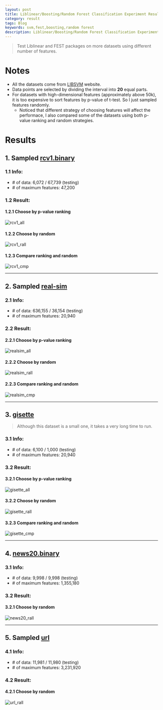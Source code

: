 ```yaml
---
layout: post
title: Liblinear/Boosting/Random Forest Classification Experiment Results 2
category: result
tags: Blog
keywords: svm,fest,boosting,random forest
description: Liblinear/Boosting/Random Forest Classification Experiment Results 2
---
```


> Test Liblinear and FEST packages on more datasets using different number of features.

# Notes

* All the datasets come from [LIBSVM](http://www.csie.ntu.edu.tw/~cjlin/libsvmtools/datasets/) website.
* Data points are selected by dividing the interval into **20** equal parts.
* For datasets with high-dimensional features (approximately above 50k), it is too expensive to sort features by p-value of t-test. So I just sampled features randomly. 
    - Noticed that different strategy of choosing features will affect the performace, I also compared some of the datasets using both p-value ranking and random strategies.

# Results

## 1. Sampled [rcv1.binary](http://www.csie.ntu.edu.tw/~cjlin/libsvmtools/datasets/binary.html#rcv1.binary)

### 1.1 Info:
* \# of data: 6,072 / 67,739 (testing)
* \# of maximum features: 47,200

### 1.2 Result:

#### 1.2.1 Choose by p-value ranking

![rcv1_all](http://7xk717.com1.z0.glb.clouddn.com/rcv1_all.png)

#### 1.2.2 Choose by random

![rcv1_rall](http://7xk717.com1.z0.glb.clouddn.com/rcv1_rall.png)

#### 1.2.3 Compare ranking and random
![rcv1_cmp](http://7xk717.com1.z0.glb.clouddn.com/rcv1_cmp.png)

-------

## 2. Sampled [real-sim](http://www.csie.ntu.edu.tw/~cjlin/libsvmtools/datasets/binary.html#real-sim)

### 2.1 Info:
* \# of data: 636,155 / 36,154 (testing)
* \# of maximum features: 20,940

### 2.2 Result:

#### 2.2.1 Choose by p-value ranking

![realsim_all](http://7xk717.com1.z0.glb.clouddn.com/realsim_all.png)


#### 2.2.2 Choose by random

![realsim_rall](http://7xk717.com1.z0.glb.clouddn.com/realsim_rall.png)

#### 2.2.3 Compare ranking and random
![realsim_cmp](http://7xk717.com1.z0.glb.clouddn.com/realsim_cmp.png)

-------

## 3. [gisette](http://www.csie.ntu.edu.tw/~cjlin/libsvmtools/datasets/binary.html#gisette)

> Although this dataset is a small one, it takes a very long time to run. 

### 3.1 Info:
* \# of data: 6,100 / 1,000 (testing)
* \# of maximum features: 20,940

### 3.2 Result:

#### 3.2.1 Choose by p-value ranking

![gisette_all](http://7xk717.com1.z0.glb.clouddn.com/gisette_all.png)

#### 3.2.2 Choose by random

![gisette_rall](http://7xk717.com1.z0.glb.clouddn.com/gisette_rall.png)

#### 3.2.3 Compare ranking and random
![gisette_cmp](http://7xk717.com1.z0.glb.clouddn.com/gisette_cmp.png)

-------

## 4. [news20.binary](http://www.csie.ntu.edu.tw/~cjlin/libsvmtools/datasets/binary.html#news20.binary)

### 3.1 Info:
* \# of data: 9,998 / 9,998 (testing)
* \# of maximum features: 1,355,180

### 3.2 Result:

#### 3.2.1 Choose by random

![news20_rall](http://7xk717.com1.z0.glb.clouddn.com/news20_rall.png)

-------


## 5. Sampled [url](http://www.csie.ntu.edu.tw/~cjlin/libsvmtools/datasets/binary.html#url)

### 4.1 Info:
* \# of data: 11,981 / 11,980 (testing)
* \# of maximum features: 3,231,920

### 4.2 Result:

#### 4.2.1 Choose by random

![url_rall](http://7xk717.com1.z0.glb.clouddn.com/url_rall.png)
